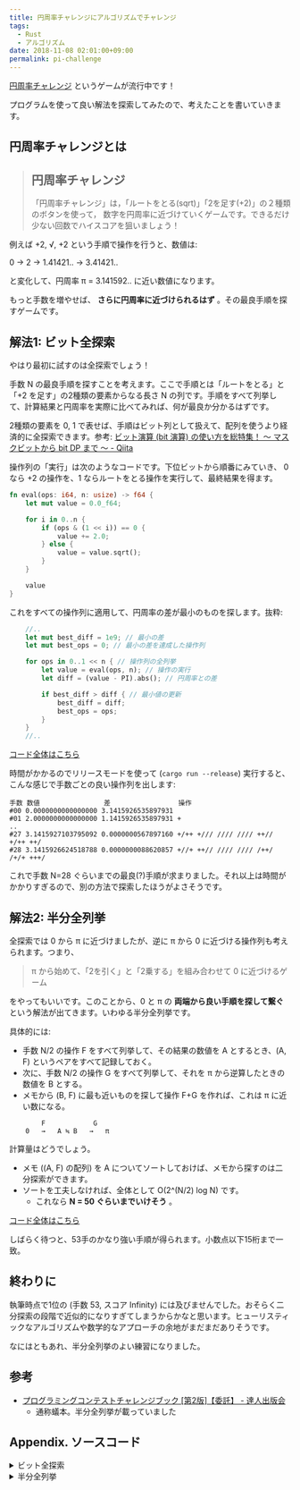 ```yaml
---
title: 円周率チャレンジにアルゴリズムでチャレンジ
tags:
  - Rust
  - アルゴリズム
date: 2018-11-08 02:01:00+09:00
permalink: pi-challenge
---
```


[円周率チャレンジ](https://rirosi.net/plus2/) というゲームが流行中です！

プログラムを使って良い解法を探索してみたので、考えたことを書いていきます。

## 円周率チャレンジとは

> ## 円周率チャレンジ
>
> 「円周率チャレンジ」は，「ルートをとる(sqrt)」「2を足す(+2)」の２種類のボタンを使って，
> 数字を円周率に近づけていくゲームです。できるだけ少ない回数でハイスコアを狙いましょう！

例えば +2, √, +2 という手順で操作を行うと、数値は:

0 → 2 → 1.41421.. → 3.41421..

と変化して、円周率 π = 3.141592.. に近い数値になります。

もっと手数を増やせば、 **さらに円周率に近づけられるはず** 。その最良手順を探すゲームです。

## 解法1: ビット全探索

やはり最初に試すのは全探索でしょう！

手数 N の最良手順を探すことを考えます。ここで手順とは「ルートをとる」と「+2 を足す」の2種類の要素からなる長さ N の列です。手順をすべて列挙して、計算結果と円周率を実際に比べてみれば、何が最良か分かるはずです。

2種類の要素を 0, 1 で表せば、手順はビット列として扱えて、配列を使うより経済的に全探索できます。参考: [ビット演算 (bit 演算) の使い方を総特集！ 〜 マスクビットから bit DP まで 〜 - Qiita](https://qiita.com/drken/items/7c6ff2aa4d8fce1c9361#bit-%E5%85%A8%E6%8E%A2%E7%B4%A2)

操作列の「実行」は次のようなコードです。下位ビットから順番にみていき、 0 なら +2 の操作を、1 ならルートをとる操作を実行して、最終結果を得ます。

```rust
fn eval(ops: i64, n: usize) -> f64 {
    let mut value = 0.0_f64;

    for i in 0..n {
        if (ops & (1 << i)) == 0 {
            value += 2.0;
        } else {
            value = value.sqrt();
        }
    }

    value
}
```

これをすべての操作列に適用して、円周率の差が最小のものを探します。抜粋:

```rust
    //..
    let mut best_diff = 1e9; // 最小の差
    let mut best_ops = 0; // 最小の差を達成した操作列

    for ops in 0..1 << n { // 操作列の全列挙
        let value = eval(ops, n); // 操作の実行
        let diff = (value - PI).abs(); // 円周率との差

        if best_diff > diff { // 最小値の更新
            best_diff = diff;
            best_ops = ops;
        }
    }
    //..
```

[コード全体はこちら](https://play.rust-lang.org/?version=stable&mode=release&edition=2015&gist=61011280947f9a6641333f63bc0b90cb)

時間がかかるのでリリースモードを使って (`cargo run --release`) 実行すると、こんな感じで手数ごとの良い操作列を出します:

```
手数 数値                差                 操作
#00 0.0000000000000000 3.1415926535897931
#01 2.0000000000000000 1.1415926535897931 +
..
#27 3.1415927103795092 0.0000000567897160 +/++ +/// //// //// ++// +/++ ++/
#28 3.1415926624518788 0.0000000088620857 +//+ ++// //// //// /++/ /+/+ +++/
```

これで手数 N=28 ぐらいまでの最良(?)手順が求まりました。それ以上は時間がかかりすぎるので、別の方法で探索したほうがよさそうです。

## 解法2: 半分全列挙

全探索では 0 から π に近づけましたが、逆に π から 0 に近づける操作列も考えられます。つまり、

> π から始めて、「2を引く」と「2乗する」を組み合わせて 0 に近づけるゲーム

をやってもいいです。このことから、0 と π の **両端から良い手順を探して繋ぐ** という解法が出てきます。いわゆる半分全列挙です。

具体的には:

- 手数 N/2 の操作 F をすべて列挙して、その結果の数値を A とするとき、(A, F) というペアをすべて記録しておく。
- 次に、手数 N/2 の操作 G をすべて列挙して、それを π から逆算したときの数値を B とする。
- メモから (B, F) に最も近いものを探して操作 F+G を作れば、これは π に近い数になる。

```
        F            G
    0   →   A ≒ B   →   π
```

計算量はどうでしょう。

- メモ ((A, F) の配列) を A についてソートしておけば、メモから探すのは二分探索ができます。
- ソートを工夫しなければ、全体として O(2^(N/2) log N) です。
    - これなら **N = 50 ぐらいまでいけそう** 。

[コード全体はこちら](https://play.rust-lang.org/?version=stable&mode=release&edition=2015&gist=17cf3535110ee76685581525e57cad15)

しばらく待つと、53手のかなり強い手順が得られます。小数点以下15桁まで一致。

## 終わりに

執筆時点で1位の (手数 53, スコア Infinity) には及びませんでした。おそらく二分探索の段階で近似的になりすぎてしまうからかなと思います。ヒューリスティックなアルゴリズムや数学的なアプローチの余地がまだまだありそうです。

なにはともあれ、半分全列挙のよい練習になりました。

## 参考

- [プログラミングコンテストチャレンジブック \[第2版\]【委託】 - 達人出版会](https://tatsu-zine.com/books/procon-challenge)
    - 通称蟻本。半分全列挙が載っていました

## Appendix. ソースコード

<details>
    <summary>ビット全探索</summary>

```rust
use std::f64::consts::PI;

/// 操作列 ops の下位ビットから r 桁を実行して、結果の数値を得る。
fn eval(ops: i64, n: usize) -> f64 {
    let mut value = 0.0_f64;

    for i in 0..n {
        if (ops & (1 << i)) == 0 {
            value += 2.0;
        } else {
            value = value.sqrt();
        }
    }

    value
}

/// 操作列を読みやすい文字列にする。
fn how(ops: i64, n: usize) -> String {
    let mut acc = String::new();

    for i in 0..n {
        if i > 0 && i % 4 == 0 {
            acc.push(' ');
        }
        if (ops & (1 << i)) == 0 {
            acc.push('+');
        } else {
            acc.push('/');
        }
    }

    acc
}

fn main() {
    // n: 手数
    for n in 0..29 {
        let mut best_diff = 1e9;
        let mut best_ops = 0;

        for ops in 0..1 << n {
            let value = eval(ops, n);
            let diff = (value - PI).abs();

            if best_diff > diff {
                best_diff = diff;
                best_ops = ops;
            }
        }

        let value = eval(best_ops, n);
        let diff = (value - PI).abs();
        let how = how(best_ops, n);
        println!("#{:>02} {:>.16} {:>0.16} {}", n, value, diff, how);
    }
}
```

</details>

<details>
    <summary>半分全列挙</summary>

```rust
use std::f64::consts::PI;

pub fn lower_bound<T: PartialOrd>(xs: &[T], y: &T) -> usize {
    let mut l = 0;
    let mut r = xs.len() + 1;

    while r - l > 1 {
        let m = l + (r - l) / 2;
        if &xs[m - 1] < y {
            l = m;
        } else {
            r = m;
        }
    }

    l
}

/// 操作列 ops の下位ビットから n 桁を実行して、結果の数値を得る。
fn eval(ops: i64, n: usize) -> f64 {
    let mut value = 0.0_f64;

    for i in 0..n {
        if (ops & (1 << i)) == 0 {
            value += 2.0;
        } else {
            value = value.sqrt();
        }
    }

    value
}

/// 操作列 ops の上位ビットから n 桁の逆操作を実行して、結果の数値を得る。
fn eval_inv(ops: i64, n: usize) -> f64 {
    let mut value = PI;

    for i in (0..n).rev() {
        if (ops & (1 << i)) == 0 {
            value -= 2.0;
        } else {
            value *= value;
        }
    }

    value
}

/// 操作列を読みやすい文字列にする。
fn how(ops: i64, n: usize) -> String {
    let mut acc = String::new();

    for i in 0..n {
        if i > 0 && i % 4 == 0 {
            acc.push(' ');
        }
        if (ops & (1 << i)) == 0 {
            acc.push('+');
        } else {
            acc.push('/');
        }
    }

    acc
}

/// 手数 n の操作の結果をすべて計算する。
fn enumerate(n: usize) -> Vec<(f64, i64)> {
    let mut memo = vec![];

    for ops in 0..1 << n {
        let value = eval(ops, n);
        memo.push((value, ops));
    }

    memo.sort_by(|(lx, _), (rx, _)| lx.partial_cmp(rx).unwrap());
    memo
}

fn main() {
    // n: 手数
    for n in 0..54 {
        let ln = n / 2;
        let rn = n - ln;

        let memo = enumerate(ln);

        let mut best_diff = 1e9;
        let mut best_ops = 0;

        for r_ops in 0..1 << rn {
            let mid = eval_inv(r_ops, rn);

            let i = lower_bound(&memo, &(mid, r_ops));
            if !(i < memo.len()) {
                continue;
            }
            let (_, l_ops) = memo[i];

            let ops = (r_ops << ln) | l_ops;
            let value = eval(ops, n);

            let diff = (value - PI).abs();
            if best_diff > diff {
                best_diff = diff;
                best_ops = ops;
            }
        }

        let value = eval(best_ops, n);
        let diff = (value - PI).abs();
        let how = how(best_ops, n);
        println!("#{:>02} {:>.16} {:>.16} {}", n, value, diff, how);
    }
}
```

</details>
